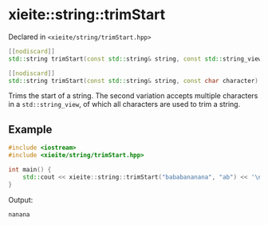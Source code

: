 # xieite::string::trimStart
Declared in `<xieite/string/trimStart.hpp>`
```cpp
[[nodiscard]]
std::string trimStart(const std::string& string, const std::string_view characters) noexcept;

[[nodiscard]]
std::string trimStart(const std::string& string, const char character) noexcept;
```
Trims the start of a string. The second variation accepts multiple characters in a `std::string_view`, of which all characters are used to trim a string.
## Example
```cpp
#include <iostream>
#include <xieite/string/trimStart.hpp>

int main() {
	std::cout << xieite::string::trimStart("bababananana", "ab") << '\n';
}
```
Output:
```
nanana
```
